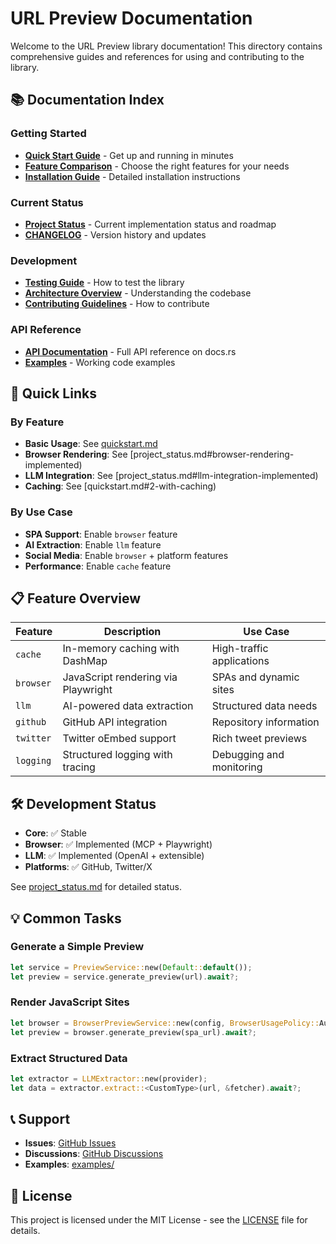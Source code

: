 # URL Preview Documentation

Welcome to the URL Preview library documentation! This directory contains comprehensive guides and references for using and contributing to the library.

## 📚 Documentation Index

### Getting Started
- **[Quick Start Guide](quickstart.md)** - Get up and running in minutes
- **[Feature Comparison](feature_comparison.md)** - Choose the right features for your needs
- **[Installation Guide](../README.md#installation)** - Detailed installation instructions

### Current Status
- **[Project Status](project_status.md)** - Current implementation status and roadmap
- **[CHANGELOG](../CHANGELOG.md)** - Version history and updates

### Development
- **[Testing Guide](testing_guide.md)** - How to test the library
- **[Architecture Overview](project_status.md#project-structure)** - Understanding the codebase
- **[Contributing Guidelines](../CONTRIBUTING.md)** - How to contribute

### API Reference
- **[API Documentation](https://docs.rs/url-preview)** - Full API reference on docs.rs
- **[Examples](../examples/)** - Working code examples

## 🚀 Quick Links

### By Feature
- **Basic Usage**: See [quickstart.md](quickstart.md#basic-usage)
- **Browser Rendering**: See [project_status.md#browser-rendering-implemented)
- **LLM Integration**: See [project_status.md#llm-integration-implemented)
- **Caching**: See [quickstart.md#2-with-caching)

### By Use Case
- **SPA Support**: Enable `browser` feature
- **AI Extraction**: Enable `llm` feature
- **Social Media**: Enable `browser` + platform features
- **Performance**: Enable `cache` feature

## 📋 Feature Overview

| Feature | Description | Use Case |
|---------|-------------|----------|
| `cache` | In-memory caching with DashMap | High-traffic applications |
| `browser` | JavaScript rendering via Playwright | SPAs and dynamic sites |
| `llm` | AI-powered data extraction | Structured data needs |
| `github` | GitHub API integration | Repository information |
| `twitter` | Twitter oEmbed support | Rich tweet previews |
| `logging` | Structured logging with tracing | Debugging and monitoring |

## 🛠️ Development Status

- **Core**: ✅ Stable
- **Browser**: ✅ Implemented (MCP + Playwright)
- **LLM**: ✅ Implemented (OpenAI + extensible)
- **Platforms**: ✅ GitHub, Twitter/X

See [project_status.md](project_status.md) for detailed status.

## 💡 Common Tasks

### Generate a Simple Preview
```rust
let service = PreviewService::new(Default::default());
let preview = service.generate_preview(url).await?;
```

### Render JavaScript Sites
```rust
let browser = BrowserPreviewService::new(config, BrowserUsagePolicy::Auto);
let preview = browser.generate_preview(spa_url).await?;
```

### Extract Structured Data
```rust
let extractor = LLMExtractor::new(provider);
let data = extractor.extract::<CustomType>(url, &fetcher).await?;
```

## 📞 Support

- **Issues**: [GitHub Issues](https://github.com/ZhangHanDong/url-preview/issues)
- **Discussions**: [GitHub Discussions](https://github.com/ZhangHanDong/url-preview/discussions)
- **Examples**: [examples/](../examples/)

## 📄 License

This project is licensed under the MIT License - see the [LICENSE](../LICENSE) file for details.